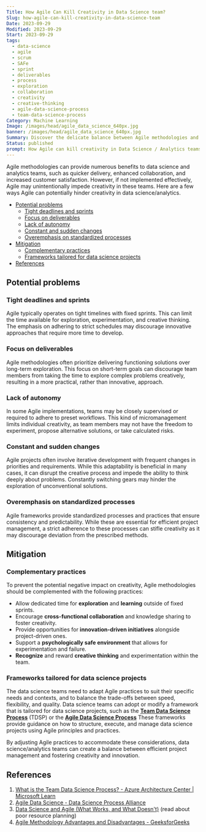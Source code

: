 ```yaml
---
Title: How Agile Can Kill Creativity in Data Science team?
Slug: how-agile-can-kill-creativity-in-data-science-team
Date: 2023-09-29
Modified: 2023-09-29
Start: 2023-09-29
tags:
  - data-science
  - agile
  - scrum
  - SAFe
  - sprint
  - deliverables
  - process
  - exploration
  - collaboration
  - creativity
  - creative-thinking
  - agile-data-science-process
  - team-data-science-process
Category: Machine Learning
Image: /images/head/agile_data_science_640px.jpg
banner: /images/head/agile_data_science_640px.jpg
Summary: Discover the delicate balance between Agile methodologies and imagination in the realm of data science and analytics. Uncover the impact of Agile approaches on creativity within data science teams. Explore how these practices shape the innovative landscape of data science and analytics.
Status: published
prompt: How Agile can kill creativity in Data Science / Analytics teams?
---
```


Agile methodologies can provide numerous benefits to data science and analytics teams, such as quicker delivery, enhanced collaboration, and increased customer satisfaction. However, if not implemented effectively, Agile may unintentionally impede creativity in these teams. Here are a few ways Agile can potentially hinder creativity in data science/analytics.

<!-- MarkdownTOC levels="2,3" autolink="true" autoanchor="true" -->

- [Potential problems](#potential-problems)
	- [Tight deadlines and sprints](#tight-deadlines-and-sprints)
	- [Focus on deliverables](#focus-on-deliverables)
	- [Lack of autonomy](#lack-of-autonomy)
	- [Constant and sudden changes](#constant-and-sudden-changes)
	- [Overemphasis on standardized processes](#overemphasis-on-standardized-processes)
- [Mitigation](#mitigation)
	- [Complementary practices](#complementary-practices)
	- [Frameworks tailored for data science projects](#frameworks-tailored-for-data-science-projects)
- [References](#references)

<!-- /MarkdownTOC -->

<a id="potential-problems"></a>
## Potential problems

<a id="tight-deadlines-and-sprints"></a>
### Tight deadlines and sprints
Agile typically operates on tight timelines with fixed sprints. This can limit the time available for exploration, experimentation, and creative thinking. The emphasis on adhering to strict schedules may discourage innovative approaches that require more time to develop.

<a id="focus-on-deliverables"></a>
### Focus on deliverables
Agile methodologies often prioritize delivering functioning solutions over long-term exploration. This focus on short-term goals can discourage team members from taking the time to explore complex problems creatively, resulting in a more practical, rather than innovative, approach.

<a id="lack-of-autonomy"></a>
### Lack of autonomy
In some Agile implementations, teams may be closely supervised or required to adhere to preset workflows. This kind of micromanagement limits individual creativity, as team members may not have the freedom to experiment, propose alternative solutions, or take calculated risks.

<a id="constant-and-sudden-changes"></a>
### Constant and sudden changes
Agile projects often involve iterative development with frequent changes in priorities and requirements. While this adaptability is beneficial in many cases, it can disrupt the creative process and impede the ability to think deeply about problems. Constantly switching gears may hinder the exploration of unconventional solutions.

<a id="overemphasis-on-standardized-processes"></a>
### Overemphasis on standardized processes
Agile frameworks provide standardized processes and practices that ensure consistency and predictability. While these are essential for efficient project management, a strict adherence to these processes can stifle creativity as it may discourage deviation from the prescribed methods.

<a id="mitigation"></a>
## Mitigation

<a id="complementary-practices"></a>
### Complementary practices
To prevent the potential negative impact on creativity, Agile methodologies should be complemented with the following practices:

- Allow dedicated time for **exploration** and **learning** outside of fixed sprints.
- Encourage **cross-functional collaboration** and knowledge sharing to foster creativity.
- Provide opportunities for **innovation-driven initiatives** alongside project-driven ones.
- Support a **psychologically safe environment** that allows for experimentation and failure.
- **Recognize** and reward **creative thinking** and experimentation within the team.

<a id="frameworks-tailored-for-data-science-projects"></a>
### Frameworks tailored for data science projects

The data science teams need to adapt Agile practices to suit their specific needs and contexts, and to balance the trade-offs between speed, flexibility, and quality. Data science teams can adopt or modify a framework that is tailored for data science projects, such as the **[Team Data Science Process](https://learn.microsoft.com/en-us/azure/architecture/data-science-process/overview)** (TDSP) or the **[Agile Data Science Process](https://www.datascience-pm.com/agile-data-science/)** These frameworks provide guidance on how to structure, execute, and manage data science projects using Agile principles and practices.

By adjusting Agile practices to accommodate these considerations, data science/analytics teams can create a balance between efficient project management and fostering creativity and innovation.

<a id="references"></a>
## References

 1. [What is the Team Data Science Process? - Azure Architecture Center | Microsoft Learn](https://learn.microsoft.com/en-us/azure/architecture/data-science-process/overview)
 2. [Agile Data Science - Data Science Process Alliance](https://www.datascience-pm.com/agile-data-science/)
 3. [Data Science and Agile (What Works, and What Doesn't)](https://eugeneyan.com/writing/data-science-and-agile-what-works-and-what-doesnt/) (read about poor resource planning)
 4. [Agile Methodology Advantages and Disadvantages - GeeksforGeeks](https://www.geeksforgeeks.org/agile-methodology-advantages-and-disadvantages/)
 